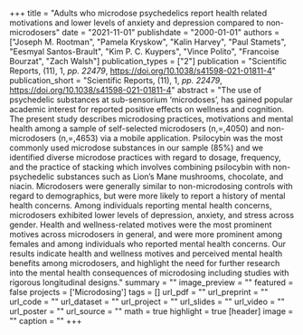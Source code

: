 +++
title = "Adults who microdose psychedelics report health related motivations and lower levels of anxiety and depression compared to non-microdosers"
date = "2021-11-01"
publishdate = "2000-01-01"
authors = ["Joseph M. Rootman", "Pamela Kryskow", "Kalin Harvey", "Paul Stamets", "Eesmyal Santos-Brault", "Kim P. C. Kuypers", "Vince Polito", "Francoise Bourzat", "Zach Walsh"]
publication_types = ["2"]
publication = "Scientific Reports, (11), 1, _pp. 22479_, https://doi.org/10.1038/s41598-021-01811-4"
publication_short = "Scientific Reports, (11), 1, _pp. 22479_, https://doi.org/10.1038/s41598-021-01811-4"
abstract = "The use of psychedelic substances at sub-sensorium ‘microdoses’, has gained popular academic interest for reported positive effects on wellness and cognition. The present study describes microdosing practices, motivations and mental health among a sample of self-selected microdosers (n,=,4050) and non-microdosers (n,=,4653) via a mobile application. Psilocybin was the most commonly used microdose substances in our sample (85%) and we identified diverse microdose practices with regard to dosage, frequency, and the practice of stacking which involves combining psilocybin with non-psychedelic substances such as Lion’s Mane mushrooms, chocolate, and niacin. Microdosers were generally similar to non-microdosing controls with regard to demographics, but were more likely to report a history of mental health concerns. Among individuals reporting mental health concerns, microdosers exhibited lower levels of depression, anxiety, and stress across gender. Health and wellness-related motives were the most prominent motives across microdosers in general, and were more prominent among females and among individuals who reported mental health concerns. Our results indicate health and wellness motives and perceived mental health benefits among microdosers, and highlight the need for further research into the mental health consequences of microdosing including studies with rigorous longitudinal designs."
summary = ""
image_preview = ""
featured = false
projects = ['Microdosing']
tags = []
url_pdf = ""
url_preprint = ""
url_code = ""
url_dataset = ""
url_project = ""
url_slides = ""
url_video = ""
url_poster = ""
url_source = ""
math = true
highlight = true
[header]
image = ""
caption = ""
+++
